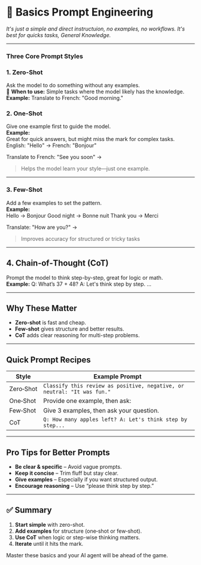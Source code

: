 # 📘 Basics Prompt Engineering

*It's just a simple and direct instructuion, no examples, no workflows. It's best for quicks tasks, General Knowledge.*


---

### Three Core Prompt Styles

### 1. **Zero-Shot**
Ask the model to do something without any examples.  
🧭 **When to use:** Simple tasks where the model likely has the knowledge.  
**Example:**  Translate to French: "Good morning."



### 2. **One-Shot**
Give one example first to guide the model.  
**Example:**  
Great for quick answers, but might miss the mark for complex tasks.
English: "Hello" → French: "Bonjour"

Translate to French: "See you soon" →

>Helps the model learn your style—just one example.
---



### 3. **Few-Shot**
Add a few examples to set the pattern.  
**Example:**  
Hello → Bonjour
Good night → Bonne nuit
Thank you → Merci

Translate: "How are you?" →
>Improves accuracy for structured or tricky tasks

---

## 4. Chain‑of‑Thought (CoT)
Prompt the model to think step-by-step, great for logic or math.   
**Example:**
Q: What’s 37 + 48?
A: Let's think step by step.
…


---

## Why These Matter

- **Zero-shot** is fast and cheap.
- **Few-shot** gives structure and better results. 
- **CoT** adds clear reasoning for multi-step problems. 

---

## Quick Prompt Recipes

| Style      | Example Prompt                                                            |
|-----------|---------------------------------------------------------------------------|
| Zero‑Shot | `Classify this review as positive, negative, or neutral: "It was fun."`  |
| One‑Shot  | Provide one example, then ask:  
| Few‑Shot  | Give 3 examples, then ask your question.                                 |
| CoT       | `Q: How many apples left? A: Let's think step by step...`                |

---

## Pro Tips for Better Prompts

- **Be clear & specific** – Avoid vague prompts.
- **Keep it concise** – Trim fluff but stay clear.  
- **Give examples** – Especially if you want structured output. 
- **Encourage reasoning** – Use “please think step by step.”

---

##  ✅ Summary

1. **Start simple** with zero-shot.  
2. **Add examples** for structure (one‑shot or few‑shot).  
3. **Use CoT** when logic or step-wise thinking matters.  
4. **Iterate** until it hits the mark.

Master these basics and your AI agent will be ahead of the game. 




